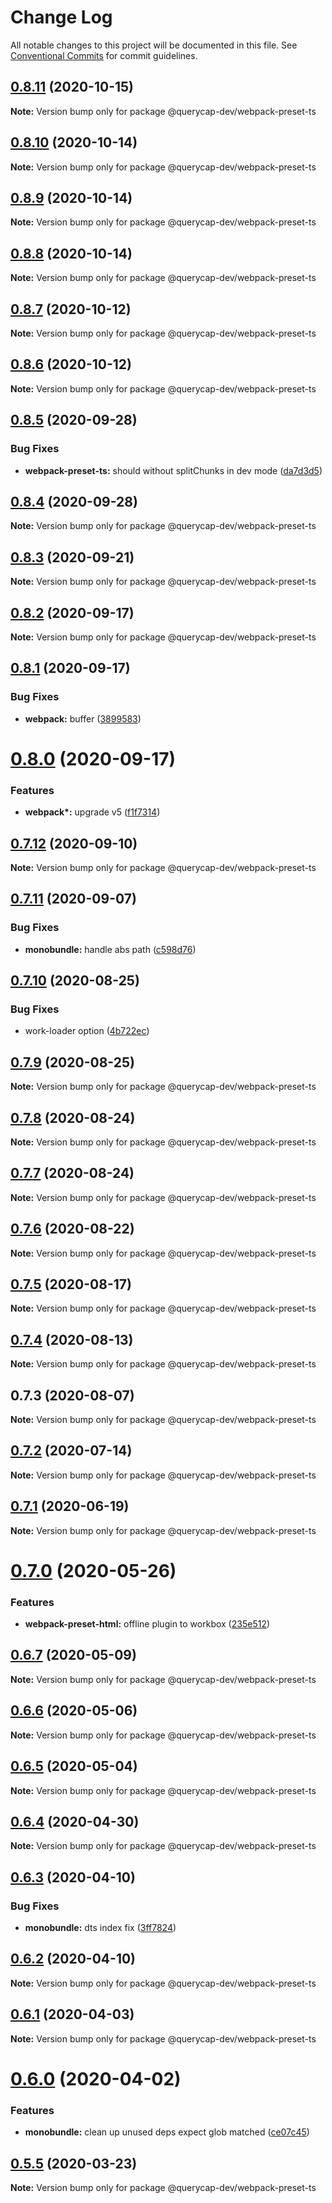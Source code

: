 # Change Log

All notable changes to this project will be documented in this file.
See [Conventional Commits](https://conventionalcommits.org) for commit guidelines.

## [0.8.11](https://github.com/querycap/webappkit/compare/@querycap-dev/webpack-preset-ts@0.8.10...@querycap-dev/webpack-preset-ts@0.8.11) (2020-10-15)

**Note:** Version bump only for package @querycap-dev/webpack-preset-ts





## [0.8.10](https://github.com/querycap/webappkit/compare/@querycap-dev/webpack-preset-ts@0.8.9...@querycap-dev/webpack-preset-ts@0.8.10) (2020-10-14)

**Note:** Version bump only for package @querycap-dev/webpack-preset-ts





## [0.8.9](https://github.com/querycap/webappkit/compare/@querycap-dev/webpack-preset-ts@0.8.8...@querycap-dev/webpack-preset-ts@0.8.9) (2020-10-14)

**Note:** Version bump only for package @querycap-dev/webpack-preset-ts





## [0.8.8](https://github.com/querycap/webappkit/compare/@querycap-dev/webpack-preset-ts@0.8.7...@querycap-dev/webpack-preset-ts@0.8.8) (2020-10-14)

**Note:** Version bump only for package @querycap-dev/webpack-preset-ts





## [0.8.7](https://github.com/querycap/webappkit/compare/@querycap-dev/webpack-preset-ts@0.8.6...@querycap-dev/webpack-preset-ts@0.8.7) (2020-10-12)

**Note:** Version bump only for package @querycap-dev/webpack-preset-ts

## [0.8.6](https://github.com/querycap/webappkit/compare/@querycap-dev/webpack-preset-ts@0.8.5...@querycap-dev/webpack-preset-ts@0.8.6) (2020-10-12)

**Note:** Version bump only for package @querycap-dev/webpack-preset-ts

## [0.8.5](https://github.com/querycap/webappkit/compare/@querycap-dev/webpack-preset-ts@0.8.4...@querycap-dev/webpack-preset-ts@0.8.5) (2020-09-28)

### Bug Fixes

- **webpack-preset-ts:** should without splitChunks in dev mode ([da7d3d5](https://github.com/querycap/webappkit/commit/da7d3d5ea62f365307c00f9274742f1eb962128a))

## [0.8.4](https://github.com/querycap/webappkit/compare/@querycap-dev/webpack-preset-ts@0.8.3...@querycap-dev/webpack-preset-ts@0.8.4) (2020-09-28)

**Note:** Version bump only for package @querycap-dev/webpack-preset-ts

## [0.8.3](https://github.com/querycap/webappkit/compare/@querycap-dev/webpack-preset-ts@0.8.2...@querycap-dev/webpack-preset-ts@0.8.3) (2020-09-21)

**Note:** Version bump only for package @querycap-dev/webpack-preset-ts

## [0.8.2](https://github.com/querycap/webappkit/compare/@querycap-dev/webpack-preset-ts@0.8.1...@querycap-dev/webpack-preset-ts@0.8.2) (2020-09-17)

**Note:** Version bump only for package @querycap-dev/webpack-preset-ts

## [0.8.1](https://github.com/querycap/webappkit/compare/@querycap-dev/webpack-preset-ts@0.8.0...@querycap-dev/webpack-preset-ts@0.8.1) (2020-09-17)

### Bug Fixes

- **webpack:** buffer ([3899583](https://github.com/querycap/webappkit/commit/38995831be0fa2c9c04b3b9611a925e38e56c0a5))

# [0.8.0](https://github.com/querycap/webappkit/compare/@querycap-dev/webpack-preset-ts@0.7.12...@querycap-dev/webpack-preset-ts@0.8.0) (2020-09-17)

### Features

- **webpack\*:** upgrade v5 ([f1f7314](https://github.com/querycap/webappkit/commit/f1f731455891400904d64eb44ebf3a94d8f414cb))

## [0.7.12](https://github.com/querycap/webappkit/compare/@querycap-dev/webpack-preset-ts@0.7.11...@querycap-dev/webpack-preset-ts@0.7.12) (2020-09-10)

**Note:** Version bump only for package @querycap-dev/webpack-preset-ts

## [0.7.11](https://github.com/querycap/webappkit/compare/@querycap-dev/webpack-preset-ts@0.7.10...@querycap-dev/webpack-preset-ts@0.7.11) (2020-09-07)

### Bug Fixes

- **monobundle:** handle abs path ([c598d76](https://github.com/querycap/webappkit/commit/c598d76ba4559c8d78297ad29168fa3c6c065baa))

## [0.7.10](https://github.com/querycap/webappkit/compare/@querycap-dev/webpack-preset-ts@0.7.9...@querycap-dev/webpack-preset-ts@0.7.10) (2020-08-25)

### Bug Fixes

- work-loader option ([4b722ec](https://github.com/querycap/webappkit/commit/4b722ecdf2b507e6876c9d3d842a4c05a472432f))

## [0.7.9](https://github.com/querycap/webappkit/compare/@querycap-dev/webpack-preset-ts@0.7.8...@querycap-dev/webpack-preset-ts@0.7.9) (2020-08-25)

**Note:** Version bump only for package @querycap-dev/webpack-preset-ts

## [0.7.8](https://github.com/querycap/webappkit/compare/@querycap-dev/webpack-preset-ts@0.7.7...@querycap-dev/webpack-preset-ts@0.7.8) (2020-08-24)

**Note:** Version bump only for package @querycap-dev/webpack-preset-ts

## [0.7.7](https://github.com/querycap/webappkit/compare/@querycap-dev/webpack-preset-ts@0.7.6...@querycap-dev/webpack-preset-ts@0.7.7) (2020-08-24)

**Note:** Version bump only for package @querycap-dev/webpack-preset-ts

## [0.7.6](https://github.com/querycap/webappkit/compare/@querycap-dev/webpack-preset-ts@0.7.5...@querycap-dev/webpack-preset-ts@0.7.6) (2020-08-22)

**Note:** Version bump only for package @querycap-dev/webpack-preset-ts

## [0.7.5](https://github.com/querycap/webappkit/compare/@querycap-dev/webpack-preset-ts@0.7.4...@querycap-dev/webpack-preset-ts@0.7.5) (2020-08-17)

**Note:** Version bump only for package @querycap-dev/webpack-preset-ts

## [0.7.4](https://github.com/querycap/webappkit/compare/@querycap-dev/webpack-preset-ts@0.7.3...@querycap-dev/webpack-preset-ts@0.7.4) (2020-08-13)

**Note:** Version bump only for package @querycap-dev/webpack-preset-ts

## 0.7.3 (2020-08-07)

**Note:** Version bump only for package @querycap-dev/webpack-preset-ts

## [0.7.2](https://github.com/querycap/devkit/compare/@querycap-dev/webpack-preset-ts@0.7.1...@querycap-dev/webpack-preset-ts@0.7.2) (2020-07-14)

**Note:** Version bump only for package @querycap-dev/webpack-preset-ts

## [0.7.1](https://github.com/querycap/devkit/compare/@querycap-dev/webpack-preset-ts@0.7.0...@querycap-dev/webpack-preset-ts@0.7.1) (2020-06-19)

**Note:** Version bump only for package @querycap-dev/webpack-preset-ts

# [0.7.0](https://github.com/querycap/devkit/compare/@querycap-dev/webpack-preset-ts@0.6.7...@querycap-dev/webpack-preset-ts@0.7.0) (2020-05-26)

### Features

- **webpack-preset-html:** offline plugin to workbox ([235e512](https://github.com/querycap/devkit/commit/235e512bb1b89b1a459614036de2dc1c731cd1bb))

## [0.6.7](https://github.com/querycap/devkit/compare/@querycap-dev/webpack-preset-ts@0.6.6...@querycap-dev/webpack-preset-ts@0.6.7) (2020-05-09)

**Note:** Version bump only for package @querycap-dev/webpack-preset-ts

## [0.6.6](https://github.com/querycap/devkit/compare/@querycap-dev/webpack-preset-ts@0.6.5...@querycap-dev/webpack-preset-ts@0.6.6) (2020-05-06)

**Note:** Version bump only for package @querycap-dev/webpack-preset-ts

## [0.6.5](https://github.com/querycap/devkit/compare/@querycap-dev/webpack-preset-ts@0.6.4...@querycap-dev/webpack-preset-ts@0.6.5) (2020-05-04)

**Note:** Version bump only for package @querycap-dev/webpack-preset-ts

## [0.6.4](https://github.com/querycap/devkit/compare/@querycap-dev/webpack-preset-ts@0.6.3...@querycap-dev/webpack-preset-ts@0.6.4) (2020-04-30)

**Note:** Version bump only for package @querycap-dev/webpack-preset-ts

## [0.6.3](https://github.com/querycap/devkit/compare/@querycap-dev/webpack-preset-ts@0.6.2...@querycap-dev/webpack-preset-ts@0.6.3) (2020-04-10)

### Bug Fixes

- **monobundle:** dts index fix ([3ff7824](https://github.com/querycap/devkit/commit/3ff78247436e0b89b4eead071d005bbfc9695a59))

## [0.6.2](https://github.com/querycap/devkit/compare/@querycap-dev/webpack-preset-ts@0.6.1...@querycap-dev/webpack-preset-ts@0.6.2) (2020-04-10)

**Note:** Version bump only for package @querycap-dev/webpack-preset-ts

## [0.6.1](https://github.com/querycap/devkit/compare/@querycap-dev/webpack-preset-ts@0.6.0...@querycap-dev/webpack-preset-ts@0.6.1) (2020-04-03)

**Note:** Version bump only for package @querycap-dev/webpack-preset-ts

# [0.6.0](https://github.com/querycap/devkit/compare/@querycap-dev/webpack-preset-ts@0.5.5...@querycap-dev/webpack-preset-ts@0.6.0) (2020-04-02)

### Features

- **monobundle:** clean up unused deps expect glob matched ([ce07c45](https://github.com/querycap/devkit/commit/ce07c45b88fb3903ab4fae75fb889d4e9cff2ba7))

## [0.5.5](https://github.com/querycap/devkit/compare/@querycap-dev/webpack-preset-ts@0.5.4...@querycap-dev/webpack-preset-ts@0.5.5) (2020-03-23)

**Note:** Version bump only for package @querycap-dev/webpack-preset-ts
